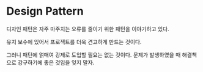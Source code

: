 # Design Pattern

디자인 패턴은 자주 마주치는 오류를 줄이기 위한 패턴을 이야기하고 있다.

유지 보수에 있어서 프로젝트를 더욱 견고하게 만드는 것이다.

그러니 패턴에 얽매여 강제로 도입할 필요는 없는 것이다. 문제가 발생하였을 때 해결책으로 강구하기에 좋은 것임을 잊지 말자.

